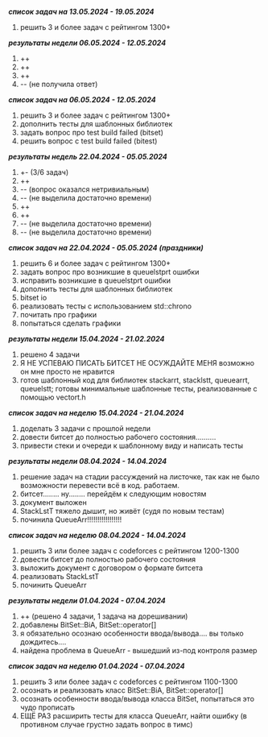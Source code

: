 _____список задач на 13.05.2024 - 19.05.2024_____

1) решить 3 и более задач с рейтингом 1300+



_____результаты недели 06.05.2024 - 12.05.2024_____

1) ++
2) ++
3) ++
4) -- (не получила ответ)



_____список задач на 06.05.2024 - 12.05.2024_____

1) решить 3 и более задач с рейтингом 1300+
2) дополнить тесты для шаблонных библиотек
3) задать вопрос про test build failed (bitset)
4) решить вопрос с test build failed (bitest)


_____результаты недель 22.04.2024 - 05.05.2024_____

1) +- (3/6 задач)
2) ++
3) -- (вопрос оказался нетривиальным)
4) -- (не выделила достаточно времени)
5) ++
6) ++
7) -- (не выделила достаточно времени)
8) -- (не выделила достаточно времени)


_____список задач на 22.04.2024 - 05.05.2024 (праздники)_____

1) решить 6 и более задач с рейтингом 1300+
2) задать вопрос про возникшие в queuelstprt ошибки
3) исправить возникшие в queuelstprt ошибки
4) дополнить тесты для шаблонных библиотек
5) bitset io
6) реализовать тесты с использованием std::chrono
7) почитать про графики
8) попытаться сделать графики


_____результаты недели 15.04.2024 - 21.02.2024_____

1) решено 4 задачи
2) Я НЕ УСПЕВАЮ ПИСАТЬ БИТСЕТ НЕ ОСУЖДАЙТЕ МЕНЯ возможно он мне просто не нравится
3) готов шаблонный код для библиотек stackarrt, stacklstt, queuearrt, queuelstt; готовы минимальные шаблонные тесты, реализованные с помощью vectort.h


_____список задач на неделю 15.04.2024 - 21.04.2024_____

1) доделать 3 задачи с прошлой недели
2) довести битсет до полностью рабочего состояния..........
3) привести стеки и очереди к шаблонному виду и написать тесты


_____результаты недели 08.04.2024 - 14.04.2024_____

1) решение задач на стадии рассуждений на листочке, так как не было возможности перевести всё в код. работаем.
2) битсет........ ну........ перейдём к следующим новостям
3) документ выложен
4) StackLstT тяжело дышит, но живёт (судя по новым тестам)
5) починила QueueArr!!!!!!!!!!!!!!!!!


_____список задач на неделю 08.04.2024 - 14.04.2024_____

1) решить 3 или более задач с codeforces с рейтингом 1200-1300
2) довести битсет до полностью рабочего состояния
3) выложить документ с договором о формате битсета
4) реализовать StackLstT
5) починить QueueArr


_____результаты недели 01.04.2024 - 07.04.2024_____

1) ++ (решено 4 задачи, 1 задача на дорешивании)
2) добавлены BitSet::BiA, BitSet::operator[]
3) я обязательно осознаю особенности ввода/вывода.... вы только дождитесь....
4) найдена проблема в QueueArr - вышедший из-под контроля размер


_____список задач на неделю 01.04.2024 - 07.04.2024_____

1) решить 3 или более задач с codeforces с рейтингом 1100-1300
2) осознать и реализовать класс BitSet::BiA, BitSet::operator[]
3) осознать особенности ввода/вывода класса BitSet, попытаться это чудо прописать
4) ЕЩЁ РАЗ расширить тесты для класса QueueArr, найти ошибку (в противном случае грустно задать вопрос в тимс)

